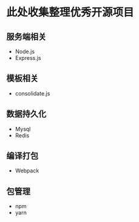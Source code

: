 
# 此处收集整理优秀开源项目

## 服务端相关

*   Node.js
*   Express.js


## 模板相关

*   consolidate.js


## 数据持久化

*   Mysql
*   Redis


## 编译打包

*   Webpack


## 包管理

*   npm
*   yarn
